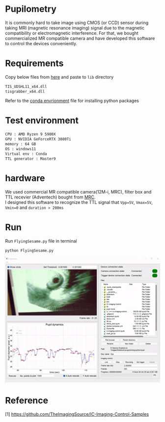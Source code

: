 # Pupilometry
It is commonly hard to take image using CMOS (or CCD) sensor during taking MRI (magnetic resonance imaging) signal due to the magnetic compatibility or electromagnetic interference. For that, we bought commercialized MR compatible camera and have developed this software to control the devices conveniently. 

# Requirements
Copy below files from [here](https://github.com/TheImagingSource/IC-Imaging-Control-Samples/tree/master/Python/tisgrabber/samples) and paste to `lib` directory  
```
TIS_UDSHL11_x64.dll   
tisgrabber_x64.dll   
```  
Refer to the [conda envrionment](/environment.yml) file for installing python packages


# Test environment
```
CPU : AMD Ryzen 9 5900X
GPU : NVIDIA GeForceRTX 3080Ti
memory : 64 GB
OS : windows11
Virtual env : Conda
TTL generator : Master9
```

# hardware
We used commercial MR compatible camera(12M-i, MRC), filter box and TTL recevier (Adventech) bought from [MRC](https://www.mrc-systems.de/en/products/mr-compatible-cameras#12m-i-camera).  
I designed this software to recognize the TTL signal that `Vpp=5V`, `Vmax=5V`, `Vmin=0` and `duration > 200ms`

# Run
Run `FlyingSesame.py` file in terminal
```
python FlyingSesame.py
```
![캡처](/movie/sample_movie.gif)

# Reference
[1] https://github.com/TheImagingSource/IC-Imaging-Control-Samples
